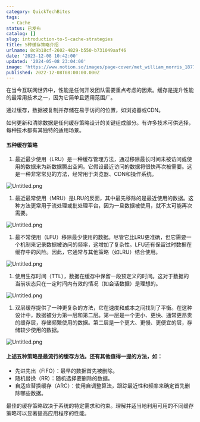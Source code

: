```yaml
---
category: QuickTechBites
tags:
  - Cache
status: 已发布
catalog: []
slug: introduction-to-5-cache-strategies
title: 5种缓存策略介绍
urlname: 8c9b18cf-2602-4829-b550-b731049aaf46
date: '2023-12-08 10:42:00'
updated: '2024-05-08 23:04:00'
image: 'https://www.notion.so/images/page-cover/met_william_morris_1877_willow.jpg'
published: 2022-12-08T08:00:00.000Z
---
```


在当今互联网世界中，性能是任何开发团队需要重点考虑的因素。缓存是提升性能的最常用技术之一，因为它简单且适用范围广。


通过缓存，数据被复制并存储在易于访问的位置，如浏览器或CDN。


如何更新和清除数据是任何缓存策略设计的关键组成部分。有许多技术可供选择，每种技术都有其独特的适用场景。


#### 五种缓存策略

1. 最近最少使用（LRU）是一种缓存管理方法，通过移除最长时间未被访问或使用的数据来为新数据腾出空间。它假设最近访问的数据将很快再次被需要。这是一种非常常见的方法，经常用于浏览器、CDN和操作系统。

![Untitled.png](https://prod-files-secure.s3.us-west-2.amazonaws.com/5d24fe63-e567-4804-86f9-9fdc62e13082/74494354-3dc7-4fc2-be3e-7e15913b3f24/Untitled.png?X-Amz-Algorithm=AWS4-HMAC-SHA256&X-Amz-Content-Sha256=UNSIGNED-PAYLOAD&X-Amz-Credential=ASIAZI2LB466TMMR3PQF%2F20250403%2Fus-west-2%2Fs3%2Faws4_request&X-Amz-Date=20250403T213444Z&X-Amz-Expires=3600&X-Amz-Security-Token=IQoJb3JpZ2luX2VjEI3%2F%2F%2F%2F%2F%2F%2F%2F%2F%2FwEaCXVzLXdlc3QtMiJIMEYCIQC2hk4cBs%2Fc6ncXraqJH9JZZUOzhE4qYmW7Xnnyr1kunAIhALIj%2FO5zP%2BC7czTRZO3dmhqHWojiZCCFcAwzNTzsGbyTKogECPb%2F%2F%2F%2F%2F%2F%2F%2F%2F%2FwEQABoMNjM3NDIzMTgzODA1IgxHJiugfYrDrj8pKm8q3AN8VvhwhwvA2p5dZXCIwF9upZEo6dEAxWby%2FuMHW93IluqAVjaiuplyzh1uXdzGb4SkTN7Ri63xx3FH%2FqmDb3yom7SzWjhx57GY%2Be918oplN%2F%2Fyi%2FSoJWItKuEDvBAhNx663q72Q7Y3wPrfalNtmoy0OBx5esLhzaTUPr2%2BR7Zdz2fYBRDi6uGKVohgjQb%2FO5vmd9c8GEro%2Flj6IfbyJ28sToqLnh3LjwrN4kRvVIimW0%2BS7VrGrKxsqPxykTMjIWw8mKb%2FaTgIU2nNh8ceSU9pNZZo9%2BchyFH5OsmN1jz%2FC77c9CIdltbzIjBLbionOvsAE8CxOcOMH7pel9eOa5JE8%2By%2Bx%2BKDzAjFIGR4y9PWYflx6gw8%2F8aOZdCs82o0hx1uTt5PE8r9b6BAAL8YXL9bEpmoDwr7oDKC5omX8q44TEMCtqZYImiqSfZaKWtfmyucWT98bn9Xf9ZOufiE5PGVvcg88LaOXL%2FNPye%2B1kSavn1a4qN5AfsEv4LRTr94Jn0cKfAQHDJhautEVGTwxnMQNr6eMe%2BwFaLZ8uuJPkwO8W7fV242B4WIB7bMA6v0qGj769SQUWRe7GLH2SZc9L5ZL0x%2FbyK0wQf5KKleDQOIygtExtibLTJNdSGW%2BTCu6bu%2FBjqkAdTiTsZXUdwLl8SjMk8ugL3ZqUt2lXHIY3mzD2XJHpCkgypVusVeHYQrjzuH%2BoBUwG5kuxNVmj46TCzo8XSdyHcOtIyoAiKKjOyvGDNB2%2BGPeKn1czNDtYEVjxVz01xL12fJ4nQQgJbtmiGw%2Bb6YNl%2BfInNcg1ML8Du%2BiYJkvKCD9ImqR84GNPqOh1NuAemOphM%2BHz%2B8MItdXraqibcKbVGJ2D5b&X-Amz-Signature=d5423b766fb6e3d10182c4561482f66f3128e8ab3bcdc3e4dc487c8e93a82840&X-Amz-SignedHeaders=host&x-id=GetObject)

1. 最近最常使用（MRU）是LRU的反面，其中最先移除的是最近使用的数据。这种方法更常用于流处理或批处理平台，因为一旦数据被使用，就不太可能再次需要。

![Untitled.png](https://prod-files-secure.s3.us-west-2.amazonaws.com/5d24fe63-e567-4804-86f9-9fdc62e13082/9394e615-e149-4cd8-9a1b-e3c39cda8184/Untitled.png?X-Amz-Algorithm=AWS4-HMAC-SHA256&X-Amz-Content-Sha256=UNSIGNED-PAYLOAD&X-Amz-Credential=ASIAZI2LB466TMMR3PQF%2F20250403%2Fus-west-2%2Fs3%2Faws4_request&X-Amz-Date=20250403T213444Z&X-Amz-Expires=3600&X-Amz-Security-Token=IQoJb3JpZ2luX2VjEI3%2F%2F%2F%2F%2F%2F%2F%2F%2F%2FwEaCXVzLXdlc3QtMiJIMEYCIQC2hk4cBs%2Fc6ncXraqJH9JZZUOzhE4qYmW7Xnnyr1kunAIhALIj%2FO5zP%2BC7czTRZO3dmhqHWojiZCCFcAwzNTzsGbyTKogECPb%2F%2F%2F%2F%2F%2F%2F%2F%2F%2FwEQABoMNjM3NDIzMTgzODA1IgxHJiugfYrDrj8pKm8q3AN8VvhwhwvA2p5dZXCIwF9upZEo6dEAxWby%2FuMHW93IluqAVjaiuplyzh1uXdzGb4SkTN7Ri63xx3FH%2FqmDb3yom7SzWjhx57GY%2Be918oplN%2F%2Fyi%2FSoJWItKuEDvBAhNx663q72Q7Y3wPrfalNtmoy0OBx5esLhzaTUPr2%2BR7Zdz2fYBRDi6uGKVohgjQb%2FO5vmd9c8GEro%2Flj6IfbyJ28sToqLnh3LjwrN4kRvVIimW0%2BS7VrGrKxsqPxykTMjIWw8mKb%2FaTgIU2nNh8ceSU9pNZZo9%2BchyFH5OsmN1jz%2FC77c9CIdltbzIjBLbionOvsAE8CxOcOMH7pel9eOa5JE8%2By%2Bx%2BKDzAjFIGR4y9PWYflx6gw8%2F8aOZdCs82o0hx1uTt5PE8r9b6BAAL8YXL9bEpmoDwr7oDKC5omX8q44TEMCtqZYImiqSfZaKWtfmyucWT98bn9Xf9ZOufiE5PGVvcg88LaOXL%2FNPye%2B1kSavn1a4qN5AfsEv4LRTr94Jn0cKfAQHDJhautEVGTwxnMQNr6eMe%2BwFaLZ8uuJPkwO8W7fV242B4WIB7bMA6v0qGj769SQUWRe7GLH2SZc9L5ZL0x%2FbyK0wQf5KKleDQOIygtExtibLTJNdSGW%2BTCu6bu%2FBjqkAdTiTsZXUdwLl8SjMk8ugL3ZqUt2lXHIY3mzD2XJHpCkgypVusVeHYQrjzuH%2BoBUwG5kuxNVmj46TCzo8XSdyHcOtIyoAiKKjOyvGDNB2%2BGPeKn1czNDtYEVjxVz01xL12fJ4nQQgJbtmiGw%2Bb6YNl%2BfInNcg1ML8Du%2BiYJkvKCD9ImqR84GNPqOh1NuAemOphM%2BHz%2B8MItdXraqibcKbVGJ2D5b&X-Amz-Signature=8f1db3ebf9d459124c86fd45a9f308ef6d232b5787606bc48d3210c4ea69867f&X-Amz-SignedHeaders=host&x-id=GetObject)

1. 最不常使用（LFU）移除最少使用的数据。尽管它比LRU更准确，但它需要一个机制来记录数据被访问的频率，这增加了复杂性。LFU还有保留过时数据在缓存中的风险。因此，它通常与其他策略（如LRU）结合使用。

![Untitled.png](https://prod-files-secure.s3.us-west-2.amazonaws.com/5d24fe63-e567-4804-86f9-9fdc62e13082/ff489bb8-941e-4617-b208-e17020ed7ada/Untitled.png?X-Amz-Algorithm=AWS4-HMAC-SHA256&X-Amz-Content-Sha256=UNSIGNED-PAYLOAD&X-Amz-Credential=ASIAZI2LB466TMMR3PQF%2F20250403%2Fus-west-2%2Fs3%2Faws4_request&X-Amz-Date=20250403T213444Z&X-Amz-Expires=3600&X-Amz-Security-Token=IQoJb3JpZ2luX2VjEI3%2F%2F%2F%2F%2F%2F%2F%2F%2F%2FwEaCXVzLXdlc3QtMiJIMEYCIQC2hk4cBs%2Fc6ncXraqJH9JZZUOzhE4qYmW7Xnnyr1kunAIhALIj%2FO5zP%2BC7czTRZO3dmhqHWojiZCCFcAwzNTzsGbyTKogECPb%2F%2F%2F%2F%2F%2F%2F%2F%2F%2FwEQABoMNjM3NDIzMTgzODA1IgxHJiugfYrDrj8pKm8q3AN8VvhwhwvA2p5dZXCIwF9upZEo6dEAxWby%2FuMHW93IluqAVjaiuplyzh1uXdzGb4SkTN7Ri63xx3FH%2FqmDb3yom7SzWjhx57GY%2Be918oplN%2F%2Fyi%2FSoJWItKuEDvBAhNx663q72Q7Y3wPrfalNtmoy0OBx5esLhzaTUPr2%2BR7Zdz2fYBRDi6uGKVohgjQb%2FO5vmd9c8GEro%2Flj6IfbyJ28sToqLnh3LjwrN4kRvVIimW0%2BS7VrGrKxsqPxykTMjIWw8mKb%2FaTgIU2nNh8ceSU9pNZZo9%2BchyFH5OsmN1jz%2FC77c9CIdltbzIjBLbionOvsAE8CxOcOMH7pel9eOa5JE8%2By%2Bx%2BKDzAjFIGR4y9PWYflx6gw8%2F8aOZdCs82o0hx1uTt5PE8r9b6BAAL8YXL9bEpmoDwr7oDKC5omX8q44TEMCtqZYImiqSfZaKWtfmyucWT98bn9Xf9ZOufiE5PGVvcg88LaOXL%2FNPye%2B1kSavn1a4qN5AfsEv4LRTr94Jn0cKfAQHDJhautEVGTwxnMQNr6eMe%2BwFaLZ8uuJPkwO8W7fV242B4WIB7bMA6v0qGj769SQUWRe7GLH2SZc9L5ZL0x%2FbyK0wQf5KKleDQOIygtExtibLTJNdSGW%2BTCu6bu%2FBjqkAdTiTsZXUdwLl8SjMk8ugL3ZqUt2lXHIY3mzD2XJHpCkgypVusVeHYQrjzuH%2BoBUwG5kuxNVmj46TCzo8XSdyHcOtIyoAiKKjOyvGDNB2%2BGPeKn1czNDtYEVjxVz01xL12fJ4nQQgJbtmiGw%2Bb6YNl%2BfInNcg1ML8Du%2BiYJkvKCD9ImqR84GNPqOh1NuAemOphM%2BHz%2B8MItdXraqibcKbVGJ2D5b&X-Amz-Signature=27c10a40e429e494f7d15767f0e4fa68841f483295a8b5d4007aa77ca07833cb&X-Amz-SignedHeaders=host&x-id=GetObject)

1. 使用生存时间（TTL），数据在缓存中保留一段预定义的时间。这对于数据的当前状态只在一定时间内有效的情况（如会话数据）是理想的。

![Untitled.png](https://prod-files-secure.s3.us-west-2.amazonaws.com/5d24fe63-e567-4804-86f9-9fdc62e13082/480ed8d3-f3c7-4a40-a9c6-4ca2e915c139/Untitled.png?X-Amz-Algorithm=AWS4-HMAC-SHA256&X-Amz-Content-Sha256=UNSIGNED-PAYLOAD&X-Amz-Credential=ASIAZI2LB466TMMR3PQF%2F20250403%2Fus-west-2%2Fs3%2Faws4_request&X-Amz-Date=20250403T213444Z&X-Amz-Expires=3600&X-Amz-Security-Token=IQoJb3JpZ2luX2VjEI3%2F%2F%2F%2F%2F%2F%2F%2F%2F%2FwEaCXVzLXdlc3QtMiJIMEYCIQC2hk4cBs%2Fc6ncXraqJH9JZZUOzhE4qYmW7Xnnyr1kunAIhALIj%2FO5zP%2BC7czTRZO3dmhqHWojiZCCFcAwzNTzsGbyTKogECPb%2F%2F%2F%2F%2F%2F%2F%2F%2F%2FwEQABoMNjM3NDIzMTgzODA1IgxHJiugfYrDrj8pKm8q3AN8VvhwhwvA2p5dZXCIwF9upZEo6dEAxWby%2FuMHW93IluqAVjaiuplyzh1uXdzGb4SkTN7Ri63xx3FH%2FqmDb3yom7SzWjhx57GY%2Be918oplN%2F%2Fyi%2FSoJWItKuEDvBAhNx663q72Q7Y3wPrfalNtmoy0OBx5esLhzaTUPr2%2BR7Zdz2fYBRDi6uGKVohgjQb%2FO5vmd9c8GEro%2Flj6IfbyJ28sToqLnh3LjwrN4kRvVIimW0%2BS7VrGrKxsqPxykTMjIWw8mKb%2FaTgIU2nNh8ceSU9pNZZo9%2BchyFH5OsmN1jz%2FC77c9CIdltbzIjBLbionOvsAE8CxOcOMH7pel9eOa5JE8%2By%2Bx%2BKDzAjFIGR4y9PWYflx6gw8%2F8aOZdCs82o0hx1uTt5PE8r9b6BAAL8YXL9bEpmoDwr7oDKC5omX8q44TEMCtqZYImiqSfZaKWtfmyucWT98bn9Xf9ZOufiE5PGVvcg88LaOXL%2FNPye%2B1kSavn1a4qN5AfsEv4LRTr94Jn0cKfAQHDJhautEVGTwxnMQNr6eMe%2BwFaLZ8uuJPkwO8W7fV242B4WIB7bMA6v0qGj769SQUWRe7GLH2SZc9L5ZL0x%2FbyK0wQf5KKleDQOIygtExtibLTJNdSGW%2BTCu6bu%2FBjqkAdTiTsZXUdwLl8SjMk8ugL3ZqUt2lXHIY3mzD2XJHpCkgypVusVeHYQrjzuH%2BoBUwG5kuxNVmj46TCzo8XSdyHcOtIyoAiKKjOyvGDNB2%2BGPeKn1czNDtYEVjxVz01xL12fJ4nQQgJbtmiGw%2Bb6YNl%2BfInNcg1ML8Du%2BiYJkvKCD9ImqR84GNPqOh1NuAemOphM%2BHz%2B8MItdXraqibcKbVGJ2D5b&X-Amz-Signature=c3a2a91366908996c4a8f2c1f3594acb9f1b9ddeb887f99b429855c810d5920d&X-Amz-SignedHeaders=host&x-id=GetObject)

1. 双层缓存提供了一种更复杂的方法，它在速度和成本之间找到了平衡。在这种设计中，数据被分为第一层和第二层。第一层是一个更小、更快、通常更昂贵的缓存层，存储频繁使用的数据。第二层是一个更大、更慢、更便宜的层，存储较少使用的数据。

![Untitled.png](https://prod-files-secure.s3.us-west-2.amazonaws.com/5d24fe63-e567-4804-86f9-9fdc62e13082/35e68090-275d-4707-9e9a-ce86f000e9eb/Untitled.png?X-Amz-Algorithm=AWS4-HMAC-SHA256&X-Amz-Content-Sha256=UNSIGNED-PAYLOAD&X-Amz-Credential=ASIAZI2LB466TMMR3PQF%2F20250403%2Fus-west-2%2Fs3%2Faws4_request&X-Amz-Date=20250403T213444Z&X-Amz-Expires=3600&X-Amz-Security-Token=IQoJb3JpZ2luX2VjEI3%2F%2F%2F%2F%2F%2F%2F%2F%2F%2FwEaCXVzLXdlc3QtMiJIMEYCIQC2hk4cBs%2Fc6ncXraqJH9JZZUOzhE4qYmW7Xnnyr1kunAIhALIj%2FO5zP%2BC7czTRZO3dmhqHWojiZCCFcAwzNTzsGbyTKogECPb%2F%2F%2F%2F%2F%2F%2F%2F%2F%2FwEQABoMNjM3NDIzMTgzODA1IgxHJiugfYrDrj8pKm8q3AN8VvhwhwvA2p5dZXCIwF9upZEo6dEAxWby%2FuMHW93IluqAVjaiuplyzh1uXdzGb4SkTN7Ri63xx3FH%2FqmDb3yom7SzWjhx57GY%2Be918oplN%2F%2Fyi%2FSoJWItKuEDvBAhNx663q72Q7Y3wPrfalNtmoy0OBx5esLhzaTUPr2%2BR7Zdz2fYBRDi6uGKVohgjQb%2FO5vmd9c8GEro%2Flj6IfbyJ28sToqLnh3LjwrN4kRvVIimW0%2BS7VrGrKxsqPxykTMjIWw8mKb%2FaTgIU2nNh8ceSU9pNZZo9%2BchyFH5OsmN1jz%2FC77c9CIdltbzIjBLbionOvsAE8CxOcOMH7pel9eOa5JE8%2By%2Bx%2BKDzAjFIGR4y9PWYflx6gw8%2F8aOZdCs82o0hx1uTt5PE8r9b6BAAL8YXL9bEpmoDwr7oDKC5omX8q44TEMCtqZYImiqSfZaKWtfmyucWT98bn9Xf9ZOufiE5PGVvcg88LaOXL%2FNPye%2B1kSavn1a4qN5AfsEv4LRTr94Jn0cKfAQHDJhautEVGTwxnMQNr6eMe%2BwFaLZ8uuJPkwO8W7fV242B4WIB7bMA6v0qGj769SQUWRe7GLH2SZc9L5ZL0x%2FbyK0wQf5KKleDQOIygtExtibLTJNdSGW%2BTCu6bu%2FBjqkAdTiTsZXUdwLl8SjMk8ugL3ZqUt2lXHIY3mzD2XJHpCkgypVusVeHYQrjzuH%2BoBUwG5kuxNVmj46TCzo8XSdyHcOtIyoAiKKjOyvGDNB2%2BGPeKn1czNDtYEVjxVz01xL12fJ4nQQgJbtmiGw%2Bb6YNl%2BfInNcg1ML8Du%2BiYJkvKCD9ImqR84GNPqOh1NuAemOphM%2BHz%2B8MItdXraqibcKbVGJ2D5b&X-Amz-Signature=6f7f8e44820847d927259f757303319b4f337326a3f9c8f4cc72f9a935992f84&X-Amz-SignedHeaders=host&x-id=GetObject)


#### 上述五种策略是最流行的缓存方法。还有其他值得一提的方法，如：

- 先进先出（FIFO）：最早的数据首先被删除。
- 随机替换（RR）：随机选择要删除的数据。
- 自适应替换缓存（ARC）：使用自调整算法，跟踪最近性和频率来确定首先删除哪些数据。

最佳的缓存策略取决于系统的特定需求和约束。理解并适当地利用可用的不同缓存策略可以显著提高应用程序的性能。

